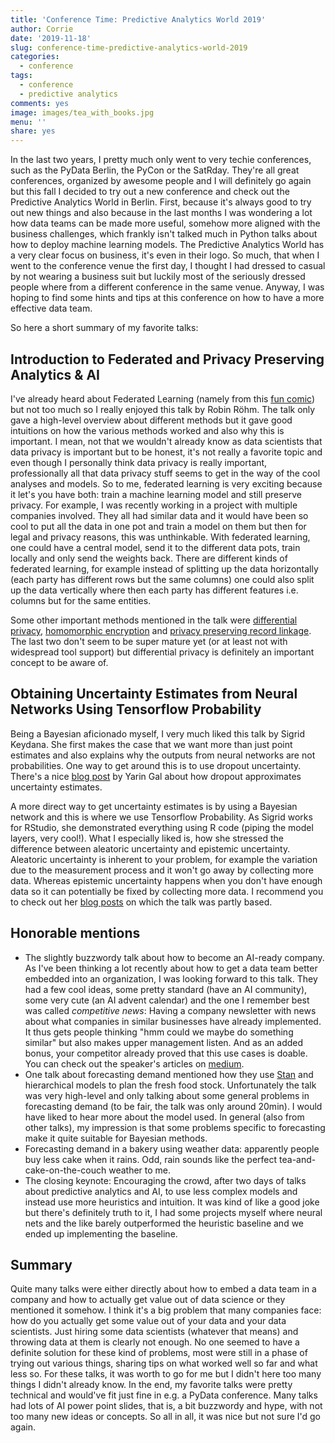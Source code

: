 ```yaml
---
title: 'Conference Time: Predictive Analytics World 2019'
author: Corrie
date: '2019-11-18'
slug: conference-time-predictive-analytics-world-2019
categories:
  - conference
tags:
  - conference
  - predictive analytics
comments: yes
image: images/tea_with_books.jpg
menu: ''
share: yes
---
```


In the last two years, I pretty much only went to very techie conferences, such as the PyData Berlin, the PyCon or the SatRday. They're all great conferences, organized by awesome people and I will definitely go again but this fall I decided to try out a new conference and check out the Predictive Analytics World in Berlin. First, because it's always good to try out new things and also because in the last months I was wondering a lot how data teams can be made more useful, somehow more aligned with the business challenges, which frankly isn't talked much in Python talks about how to deploy machine learning models. The Predictive Analytics World has a very clear focus on business, it's even in their logo. So much, that when I went to the conference venue the first day, I thought I had dressed to casual by not wearing a business suit but luckily most of the seriously dressed people where from a different conference in the same venue. 
Anyway, I was hoping to find some hints and tips at this conference on how to have a more effective data team.

So here a short summary of my favorite talks:

## Introduction to Federated and Privacy Preserving Analytics & AI
I've already heard about Federated Learning (namely from this [fun comic](https://federated.withgoogle.com/)) but not too much so I really enjoyed this talk by Robin Röhm. The talk only gave a high-level overview about different methods but it gave good intuitions on how the various methods worked and also why this is important. I mean, not that we wouldn't already know as data scientists that data privacy is important but to be honest, it's not really a favorite topic and even though I personally think data privacy is really important, professionally all that data privacy stuff seems to get in the way of the cool analyses and models. So to me, federated learning is very exciting because it let's you have both: train a machine learning model and still preserve privacy. For example, I was recently working in a project with multiple companies involved. They all had similar data and it would have been so cool to put all the data in one pot and train a model on them but then for legal and privacy reasons, this was unthinkable. With federated learning, one could have a central model, send it to the different data pots, train locally and only send the weights back. There are different kinds of federated learning, for example instead of splitting up the data horizontally (each party has different rows but the same columns) one could also split up the data vertically where then each party has different features i.e. columns but for the same entities.

Some other important methods mentioned in the talk were [differential privacy](http://www.jetlaw.org/journal-archives/volume-21/volume-21-issue-1/differential-privacy-a-primer-for-a-non-technical-audience/), [homomorphic encryption](https://www.wired.com/2014/11/hacker-lexicon-homomorphic-encryption/) and [privacy preserving record linkage](https://www.data61.csiro.au/en/Our-Research/Our-Work/Privacy-Preserving-Record-Linkage). The last two don't seem to be super mature yet (or at least not with widespread tool support) but differential privacy is definitely an important concept to be aware of.

## Obtaining Uncertainty Estimates from Neural Networks Using Tensorflow Probability
Being a Bayesian aficionado myself, I very much liked this talk by Sigrid Keydana. She first makes the case that we want more than just point estimates and also explains why the outputs from neural networks are not probabilities. One way to get around this is to use dropout uncertainty. There's a nice [blog post](http://mlg.eng.cam.ac.uk/yarin/blog_3d801aa532c1ce.html) by Yarin Gal about how dropout approximates uncertainty estimates. 

A more direct way to get uncertainty estimates is by using a Bayesian network and this is where we use Tensorflow Probability. As Sigrid works for RStudio, she demonstrated everything using R code (piping the model layers, very cool!). What I especially liked is, how she stressed the difference between aleatoric uncertainty and epistemic uncertainty. Aleatoric uncertainty is inherent to your problem, for example the variation due to the measurement process and it won't go away by collecting more data. Whereas epistemic uncertainty happens when you don't have enough data so it can potentially be fixed by collecting more data. I recommend you to check out her [blog posts](https://blogs.rstudio.com/tensorflow/posts/2019-11-13-variational-convnet/) on which the talk was partly based.

## Honorable mentions
- The slightly buzzwordy talk about how to become an AI-ready company. As I've been thinking a lot recently about how to get a data team better embedded into an organization, I was looking forward to this talk. They had a few cool ideas, some pretty standard (have an AI community), some very cute (an AI advent calendar) and the one I remember best was called _competitive news_: Having a company newsletter with news about what companies in similar businesses have already implemented. It thus gets people thinking "hmm could we maybe do something similar" but also makes upper management listen. And as an added bonus, your competitor already proved that this use cases is doable. You can check out the speaker's articles on [medium](https://medium.com/@TheJuliaButter).
- One talk about forecasting demand mentioned how they use [Stan](https://mc-stan.org/) and hierarchical models to plan the fresh food stock. Unfortunately the talk was very high-level and only talking about some general problems in forecasting demand (to be fair, the talk was only around 20min). I would have liked to hear more about the model used. In general (also from other talks), my impression is that some problems specific to forecasting make it quite suitable for Bayesian methods.
- Forecasting demand in a bakery using weather data: apparently people buy less cake when it rains. Odd, rain sounds like the perfect tea-and-cake-on-the-couch weather to me.
- The closing keynote: Encouraging the crowd, after two days of talks about predictive analytics and AI, to use less complex models and instead use more heuristics and intuition. It was kind of like a good joke but there's definitely truth to it, I had some projects myself where neural nets and the like barely outperformed the heuristic baseline and we ended up implementing the baseline.

## Summary
Quite many talks were either directly about how to embed a data team in a company and how to actually get value out of data science or they mentioned it somehow. I think it's a big problem that many companies face: how do you actually get some value out of your data and your data scientists. Just hiring some data scientists (whatever that means) and throwing data at them is clearly not enough. No one seemed to have a definite solution for these kind of problems, most were still in a phase of trying out various things, sharing tips on what worked well so far and what less so. For these talks, it was worth to go for me but I didn't here too many things I didn't already know. In the end, my favorite talks were pretty technical and would've fit just fine in e.g. a PyData conference. Many talks had lots of AI power point slides, that is, a bit buzzwordy and hype, with not too many new ideas or concepts.
So all in all, it was nice but not sure I'd go again.